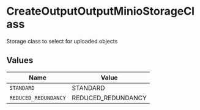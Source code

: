 # CreateOutputOutputMinioStorageClass

Storage class to select for uploaded objects


## Values

| Name                 | Value                |
| -------------------- | -------------------- |
| `STANDARD`           | STANDARD             |
| `REDUCED_REDUNDANCY` | REDUCED_REDUNDANCY   |